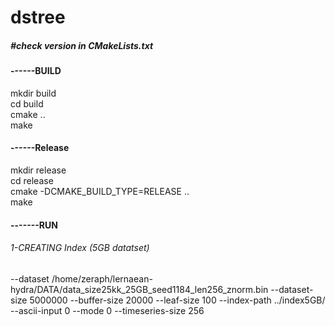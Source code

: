 # dstree

<h5>#check version in CMakeLists.txt</h5>
<h4>------BUILD</h4>
mkdir build</br>
cd build</br>
cmake .. </br>
make</br>
<h4>------Release</h4>
mkdir release</br>
cd release</br>
cmake -DCMAKE_BUILD_TYPE=RELEASE ..</br>
make</br>
<h4>-------RUN</h4>
   <h6> 1-CREATING Index (5GB datatset)</h6>
    --dataset /home/zeraph/lernaean-hydra/DATA/data_size25kk_25GB_seed1184_len256_znorm.bin
    --dataset-size 5000000
    --buffer-size 20000
    --leaf-size 100
    --index-path ../index5GB/
    --ascii-input 0
    --mode 0
    --timeseries-size 256
